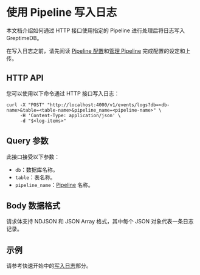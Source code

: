 # 使用 Pipeline 写入日志

本文档介绍如何通过 HTTP 接口使用指定的 Pipeline 进行处理后将日志写入 GreptimeDB。

在写入日志之前，请先阅读 [Pipeline 配置](pipeline-config.md)和[管理 Pipeline](manage-pipelines.md) 完成配置的设定和上传。

## HTTP API

您可以使用以下命令通过 HTTP 接口写入日志：

```shell
curl -X "POST" "http://localhost:4000/v1/events/logs?db=<db-name>&table=<table-name>&pipeline_name=<pipeline-name>" \
     -H 'Content-Type: application/json' \
     -d "$<log-items>"
```


## Query 参数

此接口接受以下参数：

- `db`：数据库名称。
- `table`：表名称。
- `pipeline_name`：[Pipeline](./pipeline-config.md) 名称。

## Body 数据格式

请求体支持 NDJSON 和 JSON Array 格式，其中每个 JSON 对象代表一条日志记录。


## 示例

请参考快速开始中的[写入日志](quick-start.md#写入日志)部分。